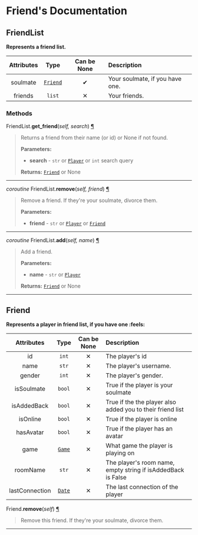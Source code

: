 # Friend's Documentation

## FriendList
**Represents a friend list.**

| Attributes | Type | Can be None | Description |
| :-: | :-: | :-: | :-- |
| soulmate | [`Friend`](Friend.md#Friend) | ✔ |  Your soulmate, if you have one. |
| friends | `list` | ✕ |  Your friends. |


### Methods
FriendList.**get\_friend**(_self, search_) <a id="FriendList.get_friend" href="#FriendList.get_friend">¶</a>
>
>Returns a friend from their name (or id) or None if not found.
>
>__Parameters:__
> * **search** - `str` or [`Player`](Player.md) or `int` search query
>
>__Returns:__ [`Friend`](Friend.md#Friend) or None

---

_coroutine_ FriendList.**remove**(_self, friend_) <a id="FriendList.remove" href="#FriendList.remove">¶</a>
>
>Remove a friend. If they're your soulmate, divorce them.
>
>__Parameters:__
> * **friend** - `str` or [`Player`](Player.md) or [`Friend`](Friend.md#Friend)

---

_coroutine_ FriendList.**add**(_self, name_) <a id="FriendList.add" href="#FriendList.add">¶</a>
>
>Add a friend.
>
>__Parameters:__
> * **name** - `str` or [`Player`](Player.md)
>
>__Returns:__ [`Friend`](Friend.md#Friend) or None

---

## Friend
**Represents a player in friend list, if you have one :feels:**

| Attributes | Type | Can be None | Description |
| :-: | :-: | :-: | :-- |
| id | `int` | ✕ |  The player's id |
| name | `str` | ✕ |  The player's username. |
| gender | `int` | ✕ |  The player's gender. |
| isSoulmate | `bool` | ✕ |  True if the player is your soulmate |
| isAddedBack | `bool` | ✕ |  True if the the player also added you to their friend list |
| isOnline | `bool` | ✕ |  True if the player is online |
| hasAvatar | `bool` | ✕ |  True if the player has an avatar |
| game | [`Game`](Enums.md#Game) | ✕ |  What game the player is playing on |
| roomName | `str` | ✕ |  The player's room name, empty string if isAddedBack is False |
| lastConnection | [`Date`](#date) | ✕ |  The last connection of the player |

Friend.**remove**(_self_) <a id="Friend.remove" href="#Friend.remove">¶</a>
>
>Remove this friend. If they're your soulmate, divorce them.
---

